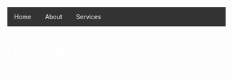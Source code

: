 <html>
<head>
  <title>My Web Page</title>
    <style>
        .circle-logo {
            ulr: ('picture.ico');
            width: 200px; 
            height: 200px; 
            border-radius: 50%;
            background-image: url('picture.ico');
            border-size: cover;
        }
    </style>   
   <style>
        .header img {
            float: left;
            width: 100px; 
            height: 100px; 
            background: #555; 
        }
        .header h1 {
            position: relative;
            top: 18px; 
            left: 10px; 
        }
      
   </style>
    <style>
        body {
            background-image: url('Screenshot 2024-05-07 193200.png');
            background-repeat: no-repeat;
            background-attachment: fixed;
            background-size: 100% 100%;
        }
    </style>
    <style>
        .horizontal-menu {
            background-color: #333;
            overflow: hidden; 
        }
      .horizontal-menu a {
            float: left; 
            display: block;
            color: white; 
            text-align: center;
            padding: 14px 16px; 
            text-decoration: none; 
        }
        .horizontal-menu a:hover {
            background-color: #555;
        }
    </style>
</head>
<body>
    <div class="circle-logo"></div>
  <center>
    <div class="horizontal-menu">
        <a href="#">Home</a>
        <a href="#">About</a>
        <a href="#">Services</a>
    </div>   
  </center>
    <h1><font color="white">Hello, world!</font></h1>
    <p><font color="white">Welcome to my website.</font></p>
</body>
</html>
